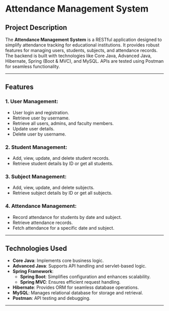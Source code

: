 # Attendance Management System

## Project Description  
The **Attendance Management System** is a RESTful application designed to simplify attendance tracking for educational institutions. It provides robust features for managing users, students, subjects, and attendance records. The backend is built with technologies like Core Java, Advanced Java, Hibernate, Spring (Boot & MVC), and MySQL. APIs are tested using Postman for seamless functionality.

---
## Features  

### **1. User Management:**  
- User login and registration.  
- Retrieve user by username.  
- Retrieve all users, admins, and faculty members.  
- Update user details.  
- Delete user by username.  

### **2. Student Management:**  
- Add, view, update, and delete student records.  
- Retrieve student details by ID or get all students.  

### **3. Subject Management:**  
- Add, view, update, and delete subjects.  
- Retrieve subject details by ID or get all subjects.  

### **4. Attendance Management:**  
- Record attendance for students by date and subject.  
- Retrieve attendance records.  
- Fetch attendance for a specific date and subject.  

---

## Technologies Used  
- **Core Java**: Implements core business logic.  
- **Advanced Java**: Supports API handling and servlet-based logic.  
- **Spring Framework**:  
  - **Spring Boot**: Simplifies configuration and enhances scalability.  
  - **Spring MVC**: Ensures efficient request handling.  
- **Hibernate**: Provides ORM for seamless database operations.  
- **MySQL**: Manages relational database for storage and retrieval.  
- **Postman**: API testing and debugging.  

---
